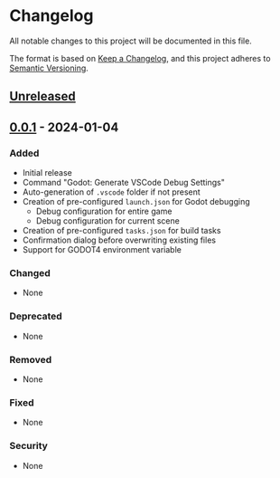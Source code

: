 # Changelog
All notable changes to this project will be documented in this file.

The format is based on [Keep a Changelog](https://keepachangelog.com/en/1.0.0/),
and this project adheres to [Semantic Versioning](https://semver.org/spec/v2.0.0.html).

## [Unreleased]

## [0.0.1] - 2024-01-04
### Added
- Initial release
- Command "Godot: Generate VSCode Debug Settings"
- Auto-generation of `.vscode` folder if not present
- Creation of pre-configured `launch.json` for Godot debugging
  - Debug configuration for entire game
  - Debug configuration for current scene
- Creation of pre-configured `tasks.json` for build tasks
- Confirmation dialog before overwriting existing files
- Support for GODOT4 environment variable

### Changed
- None

### Deprecated
- None

### Removed
- None

### Fixed
- None

### Security
- None

[Unreleased]: https://github.com/username/repository/compare/v0.0.1...HEAD
[0.0.1]: https://github.com/username/repository/releases/tag/v0.0.1